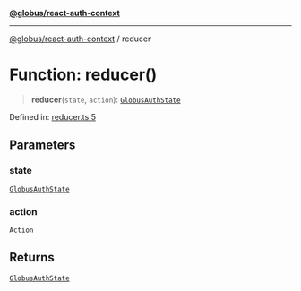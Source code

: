 [**@globus/react-auth-context**](../README.md)

***

[@globus/react-auth-context](../globals.md) / reducer

# Function: reducer()

> **reducer**(`state`, `action`): [`GlobusAuthState`](../@globus/namespaces/State/type-aliases/GlobusAuthState.md)

Defined in: [reducer.ts:5](https://github.com/globus/react-auth-context/blob/52bf79c1b0da59e003455ade9253c79ab1bc9b74/src/reducer.ts#L5)

## Parameters

### state

[`GlobusAuthState`](../@globus/namespaces/State/type-aliases/GlobusAuthState.md)

### action

`Action`

## Returns

[`GlobusAuthState`](../@globus/namespaces/State/type-aliases/GlobusAuthState.md)
